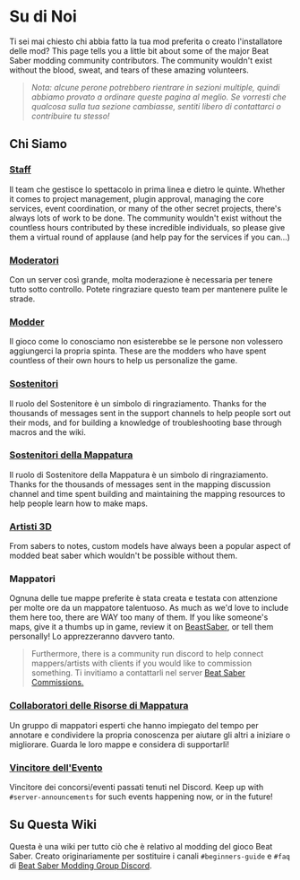 # Su di Noi
Ti sei mai chiesto chi abbia fatto la tua mod preferita o creato l'installatore delle mod? This page tells you a little bit about some of the major Beat Saber modding community contributors. The community wouldn't exist without the blood, sweat, and tears of these amazing volunteers.

> *Nota: alcune perone potrebbero rientrare in sezioni multiple, quindi abbiamo provato a ordinare queste pagina al meglio. Se vorresti che qualcosa sulla tua sezione cambiasse, sentiti libero di contattarci o contribuire tu stesso!*

## Chi Siamo

### [Staff](./staff.md)
Il team che gestisce lo spettacolo in prima linea e dietro le quinte. Whether it comes to project management, plugin approval, managing the core services, event coordination, or many of the other secret projects, there's always lots of work to be done. The community wouldn't exist without the countless hours contributed by these incredible individuals, so please give them a virtual round of applause (and help pay for the services if you can...)

### [Moderatori](./moderators.md)
Con un server così grande, molta moderazione è necessaria per tenere tutto sotto controllo. Potete ringraziare questo team per mantenere pulite le strade.

### [Modder](./modders.md)
Il gioco come lo conosciamo non esisterebbe se le persone non volessero aggiungerci la propria spinta. These are the modders who have spent countless of their own hours to help us personalize the game.

### [Sostenitori](./supports.md)
Il ruolo del Sostenitore è un simbolo di ringraziamento. Thanks for the thousands of messages sent in the support channels to help people sort out their mods, and for building a knowledge of troubleshooting base through macros and the wiki.

### [Sostenitori della Mappatura](./mapping-supports.md)
Il ruolo di Sostenitore della Mappatura è un simbolo di ringraziamento. Thanks for the thousands of messages sent in the mapping discussion channel and time spent building and maintaining the mapping resources to help people learn how to make maps.

### [Artisti 3D](./3d-artists.md)
From sabers to notes, custom models have always been a popular aspect of modded beat saber which wouldn't be possible without them.

### Mappatori
Ognuna delle tue mappe preferite è stata creata e testata con attenzione per molte ore da un mappatore talentuoso. As much as we'd love to include them here too, there are WAY too many of them. If you like someone's maps, give it a thumbs up in game, review it on [BeastSaber](https://bsaber.com), or tell them personally! Lo apprezzeranno davvero tanto.

> Furthermore, there is a community run discord to help connect mappers/artists with clients if you would like to commission something. Ti invitiamo a contattarli nel server [Beat Saber Commissions.](https://discord.gg/4RbcH5G)

### [Collaboratori delle Risorse di Mappatura](/mapping/mapping-credits.md)
Un gruppo di mappatori esperti che hanno impiegato del tempo per annotare e condividere la propria conoscenza per aiutare gli altri a iniziare o migliorare. Guarda le loro mappe e considera di supportarli!

### [Vincitore dell'Evento](./event-winner.md)
Vincitore dei concorsi/eventi passati tenuti nel Discord. Keep up with `#server-announcements` for such events happening now, or in the future!

## Su Questa Wiki
Questa è una wiki per tutto ciò che è relativo al modding del gioco Beat Saber. Creato originariamente per sostituire i canali `#beginners-guide` e `#faq` di [Beat Saber Modding Group Discord](https://discord.gg/beatsabermods).
